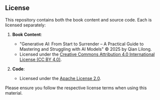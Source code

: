 ## License

This repository contains both the book content and source code. Each is licensed separately:

1. **Book Content**:

   - "Generative AI: From Start to Surrender – A Practical Guide to Mastering and Struggling with AI Models" © 2025 by Qian Lilong.
   - Licensed under the [Creative Commons Attribution 4.0 International License (CC BY 4.0)](https://creativecommons.org/licenses/by/4.0/).
2. **Code**:

   - Licensed under the [Apache License 2.0](http://www.apache.org/licenses/LICENSE-2.0).

Please ensure you follow the respective license terms when using this material.
